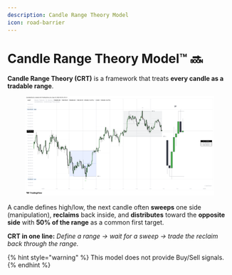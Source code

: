 ```yaml
---
description: Candle Range Theory Model
icon: road-barrier
---
```


# Candle Range Theory Model™ 🔜

**Candle Range Theory (CRT)** is a framework that treats **every candle as a tradable range**.&#x20;

<figure><img src="../../.gitbook/assets/docs-candle-range-theory-001.png" alt=""><figcaption></figcaption></figure>

A candle defines high/low, the next candle often **sweeps** one side (manipulation), **reclaims** back inside, and **distributes** toward the **opposite side** with **50% of the range** as a common first target.

**CRT in one line:** _Define a range → wait for a sweep → trade the reclaim back through the range._

{% hint style="warning" %}
This model does not provide Buy/Sell signals.
{% endhint %}
